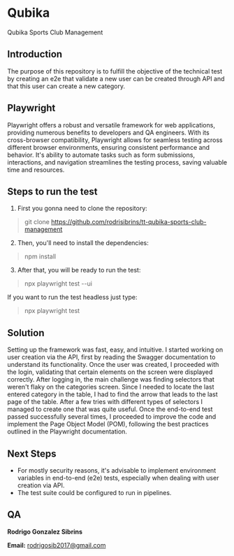 # Qubika
Qubika Sports Club Management

## Introduction
The purpose of this repository is to fulfill the objective of the technical test by creating an e2e that validate a new user can be created through API and that this user can create a new category.

## Playwright
Playwright offers a robust and versatile framework for web applications, providing numerous benefits to developers and QA engineers. With its cross-browser compatibility, Playwright allows for seamless testing across different browser environments, ensuring consistent performance and behavior. It's ability to automate tasks such as form submissions, interactions, and navigation streamlines the testing process, saving valuable time and resources.

## Steps to run the test
1. First you gonna need to clone the repository:

> git clone https://github.com/rodrisibrins/tt-qubika-sports-club-management

2. Then, you'll need to install the dependencies:

> npm install

3. After that, you will be ready to run the test:

>npx playwright test --ui

If you want to run the test headless just type:
>npx playwright test

## Solution
Setting up the framework was fast, easy, and intuitive.
I started working on user creation via the API, first by reading the Swagger documentation to understand its functionality. Once the user was created, I proceeded with the login, validating that certain elements on the screen were displayed correctly. After logging in, the main challenge was finding selectors that weren't flaky on the categories screen. Since I needed to locate the last entered category in the table, I had to find the arrow that leads to the last page of the table. After a few tries with different types of selectors I managed to create one that was quite useful.
Once the end-to-end test passed successfully several times, I proceeded to improve the code and implement the Page Object Model (POM), following the best practices outlined in the Playwright documentation.

## Next Steps
- For mostly security reasons, it's advisable to implement environment variables in end-to-end (e2e) tests, especially when dealing with user creation via API.
- The test suite could be configured to run in pipelines.

## QA
**Rodrigo Gonzalez Sibrins**

**Email:** rodrigosib2017@gmail.com